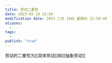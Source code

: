```yaml
---
title: 劳动二重性
date: 2023-02-19 22:50
modification date: 2023 二月 19日 星期日 22:50:49
aliases:
  - 
tags:
  - 
publish: "true"
---
```


劳动的二重性为[[具体劳动]]和[[抽象劳动]]

